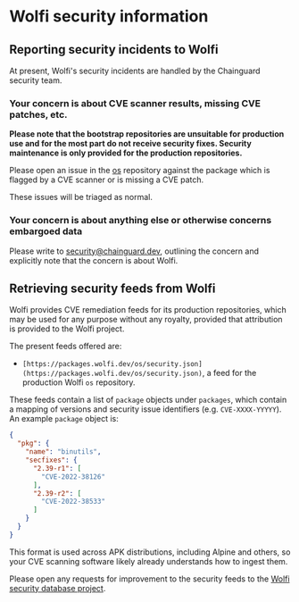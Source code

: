 # Wolfi security information

## Reporting security incidents to Wolfi

At present, Wolfi's security incidents are handled by the Chainguard security team.

### Your concern is about CVE scanner results, missing CVE patches, etc.

**Please note that the bootstrap repositories are unsuitable for production
use and for the most part do not receive security fixes.
Security maintenance is only provided for the production repositories.**

Please open an issue in the [os](https://github.com/wolfi-dev/os/issues/new) repository
against the package which is flagged by a CVE scanner or is missing a CVE patch.

These issues will be triaged as normal.

### Your concern is about anything else or otherwise concerns embargoed data

Please write to <security@chainguard.dev>, outlining the concern and explicitly note
that the concern is about Wolfi.

## Retrieving security feeds from Wolfi

Wolfi provides CVE remediation feeds for its production repositories, which may be
used for any purpose without any royalty, provided that attribution is provided to
the Wolfi project.

The present feeds offered are:

* `[https://packages.wolfi.dev/os/security.json](https://packages.wolfi.dev/os/security.json)`,
  a feed for the production Wolfi `os` repository.

These feeds contain a list of `package` objects under `packages`, which contain a mapping
of versions and security issue identifiers (e.g. `CVE-XXXX-YYYYY`).  An example `package`
object is:

```json
{
  "pkg": {
    "name": "binutils",
    "secfixes": {
      "2.39-r1": [
        "CVE-2022-38126"
      ],
      "2.39-r2": [
        "CVE-2022-38533"
      ]
    }
  }
}
```

This format is used across APK distributions, including Alpine and others, so your
CVE scanning software likely already understands how to ingest them.

Please open any requests for improvement to the security feeds to the [Wolfi
security database project](https://github.com/wolfi-dev/secdb).
